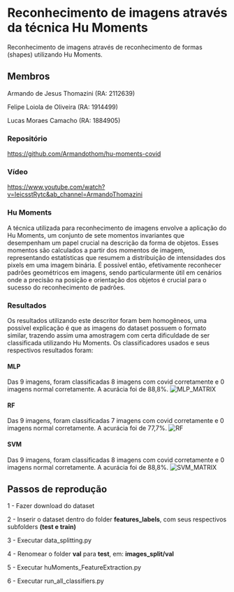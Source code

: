 
# Reconhecimento de imagens através da técnica Hu Moments

Reconhecimento de imagens através de reconhecimento de formas (shapes) utilizando Hu Moments.



## Membros
Armando de Jesus Thomazini (RA: 2112639)

Felipe Loiola de Oliveira (RA: 1914499)

Lucas Moraes Camacho (RA: 1884905)

### Repositório
https://github.com/Armandothom/hu-moments-covid

### Vídeo
https://www.youtube.com/watch?v=IeicsstRytc&ab_channel=ArmandoThomazini


### Hu Moments
A técnica utilizada para reconhecimento de imagens envolve a aplicação do Hu Moments, um conjunto de sete momentos invariantes que desempenham um papel crucial na descrição da forma de objetos. Esses momentos são calculados a partir dos momentos de imagem, representando estatísticas que resumem a distribuição de intensidades dos pixels em uma imagem binária. É possível então, efetivamente reconhecer padrões geométricos em imagens, sendo particularmente útil em cenários onde a precisão na posição e orientação dos objetos é crucial para o sucesso do reconhecimento de padrões.

### Resultados
Os resultados utilizando este descritor foram bem homogêneos, uma possível explicação é que as imagens do dataset possuem o formato similar, trazendo assim uma amostragem com certa dificuldade de ser classificada utilizando Hu Moments. Os classificadores usados e seus respectivos resultados foram:

#### MLP
Das 9 imagens, foram classificadas 8 imagens com covid corretamente e 0 imagens normal corretamente. A acurácia foi de 88,8%.
![MLP_MATRIX](https://i.imgur.com/yYpJ3Z7.png "MLP")

#### RF
Das 9 imagens, foram classificadas 7 imagens com covid corretamente e 0 imagens normal corretamente. A acurácia foi de 77,7%.
![RF](https://i.imgur.com/lYHSK0U.png "RF")

#### SVM
Das 9 imagens, foram classificadas 8 imagens com covid corretamente e 0 imagens normal corretamente. A acurácia foi de 88,8%.
![SVM_MATRIX](https://i.imgur.com/iyZrcox.png "SVM")


## Passos de reprodução
1 - Fazer download do dataset

2 - Inserir o dataset dentro do folder **features_labels**, com seus respectivos subfolders **(test e train)**

3 - Executar data_splitting.py

4 - Renomear o folder **val** para **test**, em: **images_split/val**

5 - Executar huMoments_FeatureExtraction.py

6 - Executar run_all_classifiers.py


